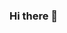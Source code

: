 ### Hi there 👋

<!--
**mercurial-fish/mercurial-fish** is a ✨ _special_ ✨ repository because its `README.md` (this file) appears on your GitHub profile.

Here are some ideas to get you started:

- 🔭 I’m currently working on getting certification for Front End Development through Promineo Tech, as well as certification for JavaScript Algorithms and Data Structures through freecodecamp.com
- 🌱 I’m currently learning loops and conditionals in JavaScript. Next stop: Arrays & Functions!
- 😄 Pronouns: They/Them
- ⚡ Fun fact: I read tarot, I know too much about TV/Movies, and I listen to showtunes A LOT! :japanese_ogre:
-->
